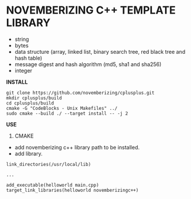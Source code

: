 # NOVEMBERIZING C++ TEMPLATE LIBRARY

 - string
 - bytes
 - data structure (array, linked list, binary search tree, red black tree and hash table)
 - message digest and hash algorithm (md5, sha1 and sha256)
 - integer 

__INSTALL__

```
git clone https://github.com/novemberizing/cplusplus.git
mkdir cplusplus/build
cd cplusplus/build
cmake -G "CodeBlocks - Unix Makefiles" ../
sudo cmake --build ./ --target install -- -j 2
```

__USE__

1. CMAKE

 - add novemberizing c++ library path to be installed.
 - add library.

```
link_directories(/usr/local/lib)

...

add_executable(helloworld main.cpp)
target_link_libraries(helloworld novemberizingc++)
```
